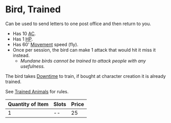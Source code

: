 # Bird, Trained

Can be used to send letters to one post office and then return to you.

- Has 10 [AC](../../../Player%20Characters/Derived%20Statistics/Armor%20Class.md).
- Has 1 [HP](../../../Player%20Characters/Derived%20Statistics/Hit%20Points.md).
- Has 60' [Movement](../../../Game%20Procedures/Combat/Movement.md) speed (fly).
- Once per session, the bird can make 1 attack that would hit it miss it instead.
	- *Mundane birds cannot be trained to attack people with any usefulness.*

The bird takes [Downtime](../../../Game%20Procedures/Exploration/Downtime.md) to train, if bought at character creation it is already trained.

See [Trained Animals](../Trained%20Animals.md) for rules.

| Quantity of Item |  Slots | Price |
| ---------------- | ------ | ----- |
| 1                | --     | 25    |
